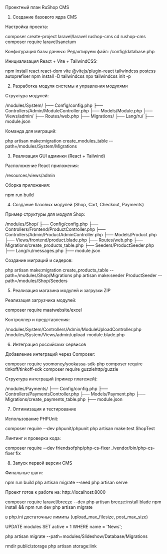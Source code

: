 Проектный план RuShop CMS

1. Создание базового ядра CMS

Настройка проекта:

composer create-project laravel/laravel rushop-cms
cd rushop-cms
composer require laravel/sanctum

Конфигурация базы данных:
Редактируем файл:
/config/database.php

Инициализация React + Vite + TailwindCSS:

npm install react react-dom vite @vitejs/plugin-react tailwindcss postcss autoprefixer
npm install -D tailwindcss
npx tailwindcss init -p

2. Разработка модуля системы и управления модулями

Структура модулей:

/modules/System/
├── Config/config.php
├── Controllers/Admin/ModuleController.php
├── Models/Module.php
├── Views/admin/
├── Routes/web.php
├── Migrations/
├── Lang/ru/
├── module.json

Команда для миграций:

php artisan make:migration create_modules_table --path=/modules/System/Migrations

3. Реализация GUI админки (React + Tailwind)

Расположение React приложения:

/resources/views/admin

Сборка приложения:

npm run build

4. Создание базовых модулей (Shop, Cart, Checkout, Payments)

Пример структуры для модуля Shop:

/modules/Shop/
├── Config/config.php
├── Controllers/Frontend/ProductController.php
├── Controllers/Admin/ProductAdminController.php
├── Models/Product.php
├── Views/frontend/product.blade.php
├── Routes/web.php
├── Migrations/create_products_table.php
├── Seeders/ProductSeeder.php
├── Lang/ru/messages.php
├── module.json

Создание миграций и сидеров:

php artisan make:migration create_products_table --path=/modules/Shop/Migrations
php artisan make:seeder ProductSeeder --path=/modules/Shop/Seeders

5. Реализация магазина модулей и загрузки ZIP

Реализация загрузчика модулей:

composer require maatwebsite/excel

Контроллер и представления:

/modules/System/Controllers/Admin/ModuleUploadController.php
/modules/System/Views/admin/upload-module.blade.php

6. Интеграция российских сервисов

Добавление интеграций через Composer:

composer require yoomoney/yookassa-sdk-php
composer require tinkoff/tinkoff-sdk
composer require guzzlehttp/guzzle

Структура интеграций (пример платежей):

/modules/Payments/
├── Config/config.php
├── Controllers/PaymentsController.php
├── Models/Payment.php
├── Migrations/create_payments_table.php
├── module.json

7. Оптимизация и тестирование

Использование PHPUnit:

composer require --dev phpunit/phpunit
php artisan make:test ShopTest

Линтинг и проверка кода:

composer require --dev friendsofphp/php-cs-fixer
./vendor/bin/php-cs-fixer fix

8. Запуск первой версии CMS

Финальные шаги:

npm run build
php artisan migrate --seed
php artisan serve

Проект готов к работе на:
http://localhost:8000

composer require laravel/breeze --dev
php artisan breeze:install blade
npm install && npm run dev
php artisan migrate


в php.ini достаточные лимиты (upload_max_filesize, post_max_size)


UPDATE modules SET active = 1 WHERE name = 'News';



php artisan migrate --path=modules/Slideshow/Database/Migrations


rmdir public\storage
php artisan storage:link
